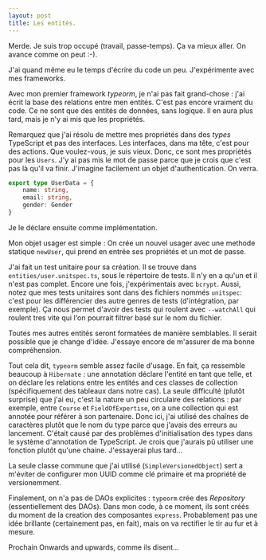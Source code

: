 ```yaml
---
layout: post
title: Les entités.
---
```


Merde. Je suis trop occupé (travail, passe-temps). Ça va mieux aller. On avance comme on peut :-).

J'ai quand même eu le temps d'écrire du code un peu. J'expérimente avec mes frameworks.

Avec mon premier framework _typeorm_, je n'ai pas fait grand-chose : j'ai écrit la base des relations entre 
men entités. C'est pas encore vraiment du code. Ce ne sont que des entités de données, sans logique. Il en aura plus tard, 
mais je n'y ai mis que les propriétés. 

Remarquez que j'ai résolu de mettre mes propriétés dans des _types_ TypeScript et pas des interfaces. Les interfaces, dans ma tête, 
c'est pour des actions. Que voulez-vous, je suis vieux. Donc, ce sont mes propriétés pour les `Users`. J'y ai pas mis le mot de passe
parce que je crois que c'est pas là qu'il va finir. J'imagine facilement un objet d'authentication. On verra.

```typescript
export type UserData = {
    name: string,
    email: string,
    gender: Gender
}
```

Je le déclare ensuite comme implémentation.

Mon objet usager est simple : On crée un nouvel usager avec une methode statique `newUser`, qui prend en entrée ses propriétés et 
un mot de passe. 

J'ai fait un test unitaire pour sa création. Il se trouve dans `entities/user.unitspec.ts`, sous le répertoire de tests. 
Il n'y en a qu'un et il n'est pas complet. Encore une fois, j'expérimentais avec `bcrypt`. Aussi, notez que mes tests unitaires 
sont dans des fichiers nommés `unitspec`: c'est pour les différencier des autre genres de tests (d'intégration, par exemple).
Ça nous permet d'avoir des tests qui roulent avec `--watchAll` qui roulent tres vite qui l'on pourrait filtrer basé sur le nom du fichier.

Toutes mes autres entités seront formatées de manière semblables. Il serait possible que je change d'idée. J'essaye encore 
de m'assurer de ma bonne compréhension.

Tout cela dit, `typeorm` semble assez facile d'usage. En fait, ça ressemble beaucoup à `Hibernate` : une annotation déclare l'entité
en tant que telle, et on déclare les relations entre les entités and ces classes de collection (spécifiquement des tableaux dans notre cas).
La seule difficulté (plutôt surprise) que j'ai eu, c'est la nature un peu circulaire des relations :  par exemple, entre `Course` et `FieldOfExpertise`,
on a une collection qui est annotée pour référer à son partenaire. Donc ici, j'ai utilisé des chaînes de caractères plutôt que le nom du type parce que j'avais 
des erreurs au lancement. C'était causé par des problèmes d'initialisation des types dans le système d'annotation de TypeScript. Je crois que 
j'aurais pû utiliser une fonction plutôt qu'une chaine. J'essayerai plus tard...

La seule classe commune que j'ai utilisé (`SimpleVersionedObject`) sert a m'éviter de configurer mon UUID comme clé primaire et 
ma propriété de versionemment.

Finalement, on n'a pas de DAOs explicites : `typeorm` crée des _Repository_ (essentiellement des DAOs). Dans mon code, à 
ce moment, ils sont créés du moment de la creation des composantes `express`. Probablement pas une idée brillante (certainement pas,
en fait), mais on va rectifier le tir au fur et à mesure.

Prochain
Onwards and upwards, comme ils disent...